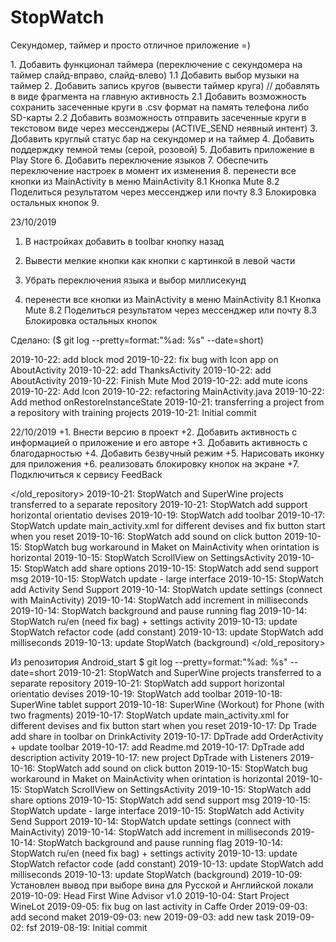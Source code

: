 # StopWatch
Секундомер, таймер и просто отличное приложение =)

</Plans>
1. Добавить функционал таймера (переключение с секундомера на таймер слайд-вправо, слайд-влево)
	1.1 Добавить выбор музыки на таймер
2. Добавить запись кругов (вывести таймер круга) // добавлять в виде фрагмента на главную активность
	2.1 Добавить возможность сохранить засеченные круги в .csv формат на память телефона либо SD-карты 
	2.2 Добавить возможность отправить засеченные круги в текстовом виде через мессенджеры (ACTIVE_SEND неявный интент)
3. Добавить круглый статус бар на секундомер и на таймер
4. Добавить поддерждку темной темы (серой, розовой)
5. Добавить приложение в Play Store
6. Добавить переключение языков
7. Обеспечить переключение настроек в момент их изменения
8. перенести все кнопки из MainActivity в меню MainActivity
	8.1 Кнопка Mute
	8.2 Поделиться результатом через мессенджер или почту
	8.3 Блокировка остальных кнопок
9. 
</Plans>

</TODO> 23/10/2019
1. В настройках добавить в toolbar кнопку назад
2. Вывести мелкие кнопки как кнопки с картинкой в левой части
3. Убрать переключения языка и выбор миллисекунд

8. перенести все кнопки из MainActivity в меню MainActivity
	8.1 Кнопка Mute
	8.2 Поделиться результатом через мессенджер или почту
	8.3 Блокировка остальных кнопок
	
</TODO>

Сделано: ($ git log --pretty=format:"%ad: %s" --date=short)

2019-10-22: add block mod
2019-10-22: fix bug with Icon app on AboutActivity
2019-10-22: add ThanksActivity
2019-10-22: add AboutActivity
2019-10-22: Finish Mute Mod
2019-10-22: add mute icons
2019-10-22: Add Icon
2019-10-22: refactoring MainActivity.java
2019-10-22: Add method onRestoreInstanceState
2019-10-21: transferring a project from a repository with training projects
2019-10-21: Initial commit

</TODO> 22/10/2019
+1. Внести версию в проект
+2. Добавить активность с информацией о приложение и его авторе
+3. Добавить активность с благодарностью 
+4. Добавить безвучный режим
+5. Нарисовать иконку для приложения
+6. реализовать блокировку кнопок на экране
+7. Подключиться к сервису FeedBack
</TODO>


</old_repository>
2019-10-21: StopWatch and SuperWine projects transferred to a separate repository
2019-10-21: StopWatch add support horizontal orientatio devises
2019-10-19: StopWatch add toolbar
2019-10-17: StopWatch update main_activity.xml for different devises and fix button start when you reset
2019-10-16: StopWatch add sound on click button
2019-10-15: StopWatch bug workaround in Maket on MainActivity when orintation is horizontal
2019-10-15: StopWatch ScrollView on SettingsActivity
2019-10-15: StopWatch add share options
2019-10-15: StopWatch add send support msg
2019-10-15: StopWatch update - large interface
2019-10-15: StopWatch add Activity Send Support
2019-10-14: StopWatch update settings (connect with MainActivity)
2019-10-14: StopWatch add increment in milliseconds
2019-10-14: StopWatch background and pause running flag
2019-10-14: StopWatch ru/en (need fix bag) + settings activity
2019-10-13: update StopWatch refactor code (add constant)
2019-10-13: update StopWatch add milliseconds
2019-10-13: update StopWatch (background)
</old_repository>




Из репозитория Android_start
$ git log --pretty=format:"%ad: %s" --date=short
2019-10-21: StopWatch and SuperWine projects transferred to a separate repository
2019-10-21: StopWatch add support horizontal orientatio devises
2019-10-19: StopWatch add toolbar
2019-10-18: SuperWine tablet support
2019-10-18: SuperWine (Workout) for Phone (with two fragments)
2019-10-17: StopWatch update main_activity.xml for different devises and fix button start when you reset
2019-10-17: Dp Trade add share in toolbar on DrinkActivity
2019-10-17: DpTrade add OrderActivity + update toolbar
2019-10-17: add Readme.md
2019-10-17: DpTrade add description activity
2019-10-17: new project DpTrade with Listeners
2019-10-16: StopWatch add sound on click button
2019-10-15: StopWatch bug workaround in Maket on MainActivity when orintation is horizontal
2019-10-15: StopWatch ScrollView on SettingsActivity
2019-10-15: StopWatch add share options
2019-10-15: StopWatch add send support msg
2019-10-15: StopWatch update - large interface
2019-10-15: StopWatch add Activity Send Support
2019-10-14: StopWatch update settings (connect with MainActivity)
2019-10-14: StopWatch add increment in milliseconds
2019-10-14: StopWatch background and pause running flag
2019-10-14: StopWatch ru/en (need fix bag) + settings activity
2019-10-13: update StopWatch refactor code (add constant)
2019-10-13: update StopWatch add milliseconds
2019-10-13: update StopWatch (background)
2019-10-09: Установлен вывод при выборе вина для Русской и Английской локали
2019-10-09: Head First Wine Advisor v1.0
2019-10-04: Start Project WineLot
2019-09-05: fix bug on last activity in Caffe Order
2019-09-03: add second maket
2019-09-03: new
2019-09-03: add new task
2019-09-02: fsf
2019-08-19: Initial commit
